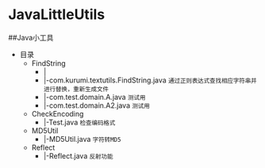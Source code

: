 # JavaLittleUtils
##Java小工具
* 目录
    * FindString 
        * |
        * |-com.kurumi.textutils.FindString.java `通过正则表达式查找相应字符串并进行替换，重新生成文件`
        * |-com.test.domain.A.java `测试用`
        * |-com.test.domain.A2.java `测试用`
    * CheckEncoding
        * |-Test.java `检查编码格式`
	* MD5Util
		* |-MD5Util.java `字符转MD5`
	* Reflect
		* |-Reflect.java `反射功能`	